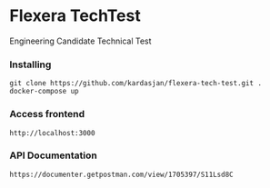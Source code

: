 # Flexera TechTest
Engineering Candidate Technical Test

### Installing
```
git clone https://github.com/kardasjan/flexera-tech-test.git .
docker-compose up
```

### Access frontend

```
http://localhost:3000
```


### API Documentation
```
https://documenter.getpostman.com/view/1705397/S11Lsd8C
```
